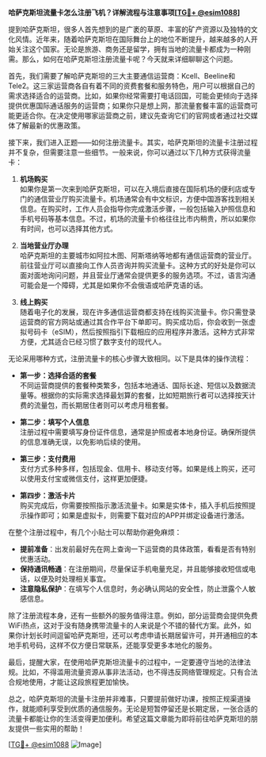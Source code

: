 **哈萨克斯坦流量卡怎么注册飞机？详解流程与注意事项[[TG💪+ @esim1088](https://t.me/s/esim1088)]**

提到哈萨克斯坦，很多人首先想到的是广袤的草原、丰富的矿产资源以及独特的文化风情。近年来，随着哈萨克斯坦在国际舞台上的地位不断提升，越来越多的人开始关注这个国家。无论是旅游、商务还是留学，拥有当地的流量卡都成为一种刚需。那么，如何在哈萨克斯坦注册流量卡呢？今天就来详细聊聊这个问题。

首先，我们需要了解哈萨克斯坦的三大主要通信运营商：Kcell、Beeline和Tele2。这三家运营商各自有着不同的资费套餐和服务特色，用户可以根据自己的需求选择适合的运营商。比如，如果你经常需要打电话回国，可能会更倾向于选择提供优惠国际通话服务的运营商；如果你只是想上网，那流量套餐丰富的运营商可能更适合你。在决定使用哪家运营商之前，建议先查询它们的官网或者通过社交媒体了解最新的优惠政策。

接下来，我们进入正题——如何注册流量卡。其实，哈萨克斯坦的流量卡注册过程并不复杂，但需要注意一些细节。一般来说，你可以通过以下几种方式获得流量卡：

1. **机场购买**  
   如果你是第一次来到哈萨克斯坦，可以在入境后直接在国际机场的便利店或专门的通信营业厅购买流量卡。机场通常会有中文标识，方便中国游客找到相关信息。在购买时，工作人员会指导你完成激活步骤，一般包括输入护照信息和手机号码等基本信息。不过，机场的流量卡价格往往比市内稍贵，所以如果你有时间，也可以选择其他方式。

2. **当地营业厅办理**  
   哈萨克斯坦的主要城市如阿拉木图、阿斯塔纳等地都有通信运营商的营业厅。前往营业厅可以直接向工作人员咨询并购买流量卡。这种方式的好处是你可以面对面地询问问题，并且营业厅通常会提供更多的服务选项。不过，语言沟通可能会是一个障碍，尤其是如果你不会俄语或哈萨克语的话。

3. **线上购买**  
   随着电子化的发展，现在许多通信运营商都支持在线购买流量卡。你只需登录运营商的官方网站或通过其合作平台下单即可。购买成功后，你会收到一张虚拟号码卡（eSIM），然后按照指引下载相应的应用程序并激活。这种方式非常方便，尤其适合已经习惯了数字支付的现代人。

无论采用哪种方式，注册流量卡的核心步骤大致相同。以下是具体的操作流程：

- **第一步：选择合适的套餐**  
  不同运营商提供的套餐种类繁多，包括本地通话、国际长途、短信以及数据流量等。根据你的实际需求选择最划算的套餐，比如短期旅行者可以选择按天计费的流量包，而长期居住者则可以考虑月租套餐。

- **第二步：填写个人信息**  
  注册过程中需要填写身份证件信息，通常是护照或者本地身份证。确保所提供的信息准确无误，以免影响后续的使用。

- **第三步：支付费用**  
  支付方式多种多样，包括现金、信用卡、移动支付等。如果是线上购买，还可以使用支付宝或微信支付，这样更加便捷。

- **第四步：激活卡片**  
  购买完成后，你需要按照指示激活流量卡。如果是实体卡，插入手机后按照提示操作即可；如果是虚拟卡，则需要下载对应的APP并绑定设备进行激活。

在整个注册过程中，有几个小贴士可以帮助你避免麻烦：

- **提前准备**：出发前最好先在网上查询一下运营商的具体政策，看看是否有特别优惠活动。
- **保持通讯畅通**：在注册期间，尽量保证手机电量充足，并且能够接收短信或电话，以便及时处理相关事宜。
- **注意隐私保护**：在填写个人信息时，务必确认网站的安全性，防止泄露个人敏感信息。

除了注册流程本身，还有一些额外的服务值得注意。例如，部分运营商会提供免费WiFi热点，这对于没有随身携带流量卡的人来说是个不错的替代方案。此外，如果你计划长时间逗留哈萨克斯坦，还可以考虑申请长期居留许可，并开通相应的本地手机号码，这样不仅方便日常联系，还能享受更多本地化的服务。

最后，提醒大家，在使用哈萨克斯坦流量卡的过程中，一定要遵守当地的法律法规。比如，不得滥用流量资源从事非法活动，也不得违反网络管理规定。只有合法合规地使用，才能让这段旅程更加愉快。

总之，哈萨克斯坦的流量卡注册并非难事，只要提前做好功课，按照正规渠道操作，就能顺利享受到优质的通信服务。无论是短暂停留还是长期定居，一张合适的流量卡都能让你的生活变得更加便利。希望这篇文章能为即将前往哈萨克斯坦的朋友提供一些实用的帮助！

[[TG💪+ @esim1088](https://t.me/s/esim1088) ![Image](https://i.postimg.cc/4NQfJmqS/Snipaste-2025-05-13-00-14-12.png)]